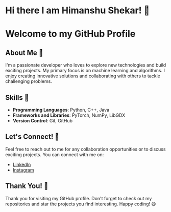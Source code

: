 # Hi there I am Himanshu Shekar! 👋
# Welcome to my GitHub Profile
## About Me 📖
I'm a passionate developer who loves to explore new technologies and build exciting projects. My primary focus is on machine learning and algorithms. I enjoy creating innovative solutions and collaborating with others to tackle challenging problems.

## Skills 🚀
- **Programming Languages**: Python, C++, Java
- **Frameworks and Libraries**: PyTorch, NumPy, LibGDX
- **Version Control**: Git, GitHub

## Let's Connect! 🤝
Feel free to reach out to me for any collaboration opportunities or to discuss exciting projects. You can connect with me on:

- [LinkedIn](https://www.linkedin.com/in/himanshu-shekhar-018a92100/)
- [Instagram](https://www.instagram.com/himanshu_shekhar31/)

## Thank You! 🙏
Thank you for visiting my GitHub profile. Don't forget to check out my repositories and star the projects you find interesting. Happy coding! 😄
